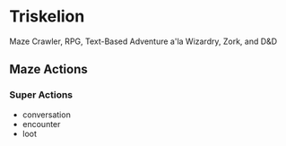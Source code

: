 # Triskelion
Maze Crawler, RPG, Text-Based Adventure a'la Wizardry, Zork, and D&amp;D

## Maze Actions

### Super Actions
* conversation
* encounter
* loot
